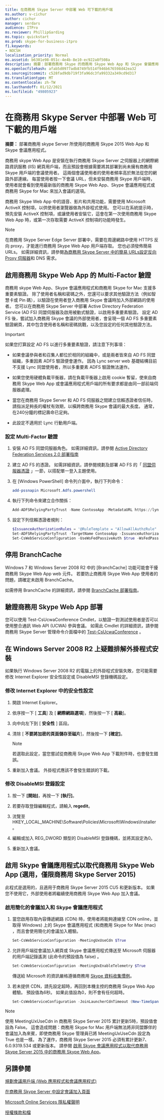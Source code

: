 ```yaml
---
title: 在商務用 Skype Server 中部署 Web 可下載的用戶端
ms.author: v-cichur
author: cichur
manager: serdars
audience: ITPro
ms.reviewer: PhillipGarding
ms.topic: quickstart
ms.prod: skype-for-business-itpro
f1.keywords:
- NOCSH
localization_priority: Normal
ms.assetid: b6301e98-051c-4e4b-8e10-ec922a8f508a
description: 摘要：部署商務用 Skype 的商務用 Skype Web App 和 Skype 會議應用程式。
ms.openlocfilehash: afab5d0977adb8749fb514f946b676598d42ea32
ms.sourcegitcommit: c528fad9db719f3fa96dc3fa99332a349cd9d317
ms.translationtype: MT
ms.contentlocale: zh-TW
ms.lasthandoff: 01/12/2021
ms.locfileid: "49805923"
---
```

# <a name="deploy-web-downloadable-clients-in-skype-for-business-server"></a>在商務用 Skype Server 中部署 Web 可下載的用戶端

**摘要：** 部署商務用 skype Server 所使用的商務用 Skype 2015 Web App 和 Skype 會議應用程式。

商務用 skype Web App 是安裝在執行商務用 Skype Server 之伺服器上的網際網路資訊服務 (IIS) 網頁用戶端，而且預設會根據需要將其部署到尚未擁有商務用 Skype 用戶端的會議使用者。 這兩個會議使用者的使用者頻率高於無法從您的網路外部連線。 每當使用者按一下會議 URL，但未安裝商務用 Skype 用戶端時，使用者就會看到使用最新版的商務用 Skype Web App、Skype 會議應用程式或商務用 Skype for Mac 來加入會議的選項。

商務用 Skype Web App 中的語音、影片和共用功能，需要使用 Microsoft ActiveX 控制項，以供使用者瀏覽器做為外掛程式使用。 您可以在系統提示時，預先安裝 ActiveX 控制項，或讓使用者安裝它，這會在第一次使用商務用 Skype Web App 時，或第一次存取需要 ActiveX 控制項的功能時發生。

> [!NOTE]
> 在商務用 Skype Server Edge Server 部署中，需要在周邊網路中使用 HTTPS 反向 proxy，才能進行商務用 Skype Web App 用戶端存取。 您也必須發佈簡易 URLs。 如需詳細資訊，請參閱[為商務用 Skype Server 中的簡易 URLs](../../plan-your-deployment/network-requirements/simple-urls.md)[設定反向 Proxy 伺服器](https://technet.microsoft.com/library/00bc138a-243f-4389-bfa5-9c62fcc95132.aspx)和 DNS 需求。

## <a name="enable-multi-factor-authentication-for-skype-for-business-web-app"></a>啟用商務用 Skype Web App 的 Multi-Factor 驗證
<a name="MFA"> </a>

商務用 skype Web App、Skype 會議應用程式和商務用 Skype for Mac 支援多重要素驗證。 除了使用者名稱和密碼之外，您還可以要求其他驗證方法（例如智慧卡或 Pin 碼），以驗證在使用者登入商務用 Skype 會議時加入外部網路的使用者。 您可以在商務用 Skype Server 中部署 Active Directory Federation Service (AD FS) 同盟伺服器及啟用被動式驗證，以啟用多重要素驗證。 設定 AD FS 後，嘗試加入商務用 Skype 會議的外部使用者，會呈現一個 AD FS 多重要素驗證網頁，其中包含使用者名稱和密碼挑戰，以及您設定的任何其他驗證方法。

> [!IMPORTANT]
> 如果您打算設定 AD FS 以進行多重要素驗證，請注意下列事項：

- 如果會議參與者和召集人都位於相同的組織中，或是兩者皆來自 AD FS 同盟組織，多重因素 ADFS 驗證便會運作。 因為 Lync server web 基礎結構目前不支援 Lync 同盟使用者，所以多重要素 ADFS 驗證無法運作。

- 如果您使用硬體負載平衡器，請在負載平衡器上啟用 cookie 暫留，使來自商務用 Skype Web App 或會議應用程式用戶端的所有要求都是由同一部前端伺服器處理。

- 當您在商務用 Skype Server 和 AD FS 伺服器之間建立信賴憑證者信任時，請指派足夠長的權杖有效期，以橫跨商務用 Skype 會議的最大長度。 通常，在240分鐘的標記壽命已足夠。

- 此設定不適用於 Lync 行動用戶端。

### <a name="configure-multi-factor-authentication"></a>設定 Multi-Factor 驗證

1. 安裝 AD FS 同盟伺服器角色。 如需詳細資訊，請參閱 [Active Directory Federation Services 2.0 部署指南](https://go.microsoft.com/fwlink/p/?linkid=267511)

2. 建立 AD FS 的憑證。 如需詳細資訊，請參閱規劃及部署 AD FS 的「 [同盟伺服器憑證](https://go.microsoft.com/fwlink/p/?LinkId=285376) 」一節，以搭配單一登入主題使用。

3. 在 [Windows PowerShell] 命令列介面中，執行下列命令：

    ```powershell
    add-pssnapin Microsoft.Adfs.powershell
    ```

4. 執行下列命令來建立合作關係：

    ```powershell
    Add-ADFSRelyingPartyTrust -Name ContosoApp -MetadataURL https://lyncpool.contoso.com/passiveauth/federationmetadata/2007-06/federationmetadata.xml
    ```

5. 設定下列信賴憑證者規則：

    ```powershell
   $IssuanceAuthorizationRules = '@RuleTemplate = "AllowAllAuthzRule" => issue(Type = "http://schemas.contoso.com/authorization/claims/permit", Value = "true");'$IssuanceTransformRules = '@RuleTemplate = "PassThroughClaims" @RuleName = "Sid" c:[Type == "http://schemas.contoso.com/ws/2008/06/identity/claims/primarysid"]=> issue(claim = c);'
   Set-ADFSRelyingPartyTrust -TargetName ContosoApp -IssuanceAuthorizationRules $IssuanceAuthorizationRules -IssuanceTransformRules $IssuanceTransformRules
   Set-CsWebServiceConfiguration -UseWsFedPassiveAuth $true -WsFedPassiveMetadataUri https://dc.contoso.com/federationmetadata/2007-06/federationmetadata.xml
   ```

## <a name="disable-branchcache"></a>停用 BranchCache
<a name="MFA"> </a>

Windows 7 和 Windows Server 2008 R2 中的 [BranchCache] 功能可能會干擾商務用 Skype Web App web 元件。 若要防止商務用 Skype Web App 使用者的問題，請確定未啟用 BranchCache。

如需停用 BranchCache 的詳細資訊，請參閱 [BranchCache 部署指南](https://docs.microsoft.com/windows-server/networking/branchcache/deploy/branchcache-deployment-guide)。

## <a name="verifying-skype-for-business-web-app-deployment"></a>驗證商務用 Skype Web App 部署
<a name="MFA"> </a>

您可以使用 Test-CsUcwaConference Cmdlet，以驗證一對測試使用者是否可以使用整合通訊 Web API (UCWA) 參與會議。 如需此 Cmdlet 的詳細資訊，請參閱商務用 Skype Server 管理命令介面檔中的 [Test-CsUcwaConference](https://docs.microsoft.com/powershell/module/skype/test-csucwaconference?view=skype-ps) 。

## <a name="troubleshooting-plug-in-installation-on-windows-server-2008-r2"></a>在 Windows Server 2008 R2 上疑難排解外掛程式安裝
<a name="MFA"> </a>

如果執行 Windows Server 2008 R2 的電腦上的外掛程式安裝失敗，您可能需要修改 Internet Explorer 安全性設定或 DisableMSI 登錄機碼設定。

### <a name="modify-the-security-setting-in-internet-explorer"></a>修改 Internet Explorer 中的安全性設定

1. 開啟 Internet Explorer。

2. 依序按一下 [ **工具**] 及 [ **網際網路選項**]，然後按一下 [ **高級**]。

3. 向中向左下到 [ **安全性** ] 區段。

4. 清除 [ **不要將加密的頁面儲存至磁片**]，然後按一下 **[確定]**。

    > [!NOTE]
    > 若選取此設定，當您嘗試從商務用 Skype Web App 下載附件時，也會發生錯誤。

5. 重新加入會議。 外掛程式應該不會發生錯誤的下載。

### <a name="modify-the-disablemsi-registry-setting"></a>修改 DisableMSI 登錄設定

1. 按一下 **[開始]**，再按一下 **[執行]**。

2. 若要存取登錄編輯程式，請輸入 **regedit**。

3. 流覽至 HKEY_LOCAL_MACHINE\Software\Policies\Microsoft\Windows\Installer。

4. 編輯或加入 REG_DWORD 類型的 DisableMSI 登錄機碼，並將其設定為0。

5. 重新加入會議。

## <a name="enable-skype-meetings-app-to-replace-skype-for-business-web-app-optional-skype-for-business-server-2015-only"></a>啟用 Skype 會議應用程式以取代商務用 Skype Web App (選用，僅限商務用 Skype Server 2015) 
<a name="SMA_Enable"> </a>

此程式是選用的，且適用于商務用 Skype Server 2015 CU5 和更新版本。 如果您不使用它，外部使用者將繼續使用商務用 Skype Web App 加入會議。

### <a name="enable-simplified-meeting-join-and-skype-meetings-app"></a>啟用簡化的會議加入和 Skype 會議應用程式

1. 當您啟用存取內容傳遞網路 (CDN) 時，使用者將能夠連線至 CDN online，並取得 Windows) 上的 Skype 會議應用程式 (和商務用 Skype for Mac (mac) ，而且會使用簡化的會議加入體驗。

   ```powershell
   Set-CsWebServiceConfiguration -MeetingUxUseCdn $True
   ```

2. 允許用戶端從會議加入網頁或 Skype 會議應用程式傳送至 Microsoft 伺服器的用戶端記錄遙測 (此命令的預設值為 false) 。

   ```powershell
   Set-CsWebServiceConfiguration -MeetingUxEnableTelemetry $True
   ```

    傳送給 Microsoft 的資訊嚴格遵循商務用 [Skype 資料收集慣例](https://docs.microsoft.com/skypeforbusiness/legal-and-regulatory/data-collection-practices)。

3. 若未提供 CDN，請先設定超時，再回到本機主控的商務用 Skype Web App 體驗。 預設值為6秒。 如果此值設為0，則不會有任何超時。

   ```powershell
   Set-CsWebServiceConfiguration -JoinLauncherCdnTimeout (New-TimeSpan -Seconds 10)
   ```

> [!NOTE]
> 使用 MeetingUxUseCdn in 商務用 Skype Server 2015 累計更新5時，預設值會設為 False。 這會造成問題：商務用 Skype for Mac 用戶端無法將非同盟夥伴的會議加入為來賓，即使商務用 Skype 管理員已將 MeetingUxUseCdn 設定為 True 也是一樣。 為了運作，商務用 Skype Server 2015 必須有累計更新7、6.0.9319.534 或更新版本。 請參閱 [啟用 Skype 會議應用程式以取代商務用 Skype Server 2015 中的商務用 Skype Web App](https://support.microsoft.com/kb/4132312)。


## <a name="see-also"></a>另請參閱
<a name="SMA_Enable"> </a>

[規劃會議用戶端 (Web 應用程式和會議應用程式) ](../../plan-your-deployment/clients-and-devices/meetings-clients.md)

[在商務用 Skype Server 中設定會議加入頁面](../../manage/conferencing/meeting-join-page.md)

[Microsoft Online Services 隱私權聲明](https://www.microsoft.com/privacystatement/OnlineServices/Default.aspx)

[授權條款和檔](http://www.microsoftvolumelicensing.com/DocumentSearch.aspx?Mode=3&amp;amp;DocumentTypeId=31)
